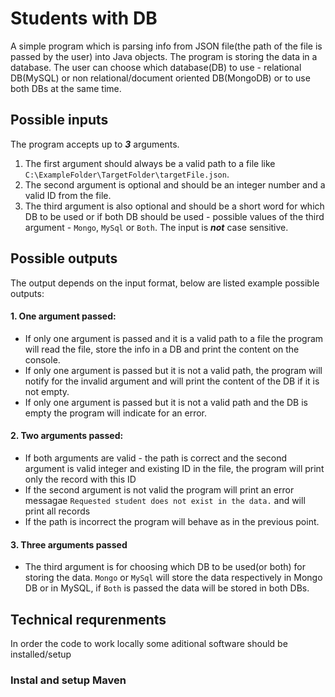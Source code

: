 # Students with DB #

A simple program which is parsing info from JSON file(the path of the file is passed by the user) into Java objects. The program is storing the data in a database. The user can choose which database(DB) to use - relational DB(MySQL) or non relational/document oriented DB(MongoDB) or to use both DBs at the same time.



## Possible inputs ##



The program accepts up to ***3*** arguments.
1. The first argument should always be a valid path to a file like ```C:\ExampleFolder\TargetFolder\targetFile.json```.
2. The second argument is optional and should be an integer number and a valid ID from the file.
3. The third argument is also optional and should be a short word for which DB to be used or if both DB should be used - possible values of the third argument - ```Mongo```, ```MySql``` or ```Both```. The input is ***not*** case sensitive.


## Possible outputs ##


The output depends on the input format, below are listed example possible outputs:

#### 1. One argument passed: ####

   * If only one argument is passed and it is a valid path to a file the program will read the file, store the info in a DB and print the content on the console.
   * If only one argument is passed but it is not a valid path, the program will notify for the invalid argument and will print the content of the DB if it is not empty.
   * If only one argument is passed but it is not a valid path and the DB is empty the program will indicate for an error.
   
#### 2. Two arguments passed: ####

   * If both arguments are valid - the path is correct and the second argument is valid integer and existing ID in the file, the program will print only the record with this ID
   * If the second argument is not valid the program will print an error messagae ```Requested student does not exist in the data.``` and will print all records
   * If the path is incorrect the program will behave as in the previous point.
   
#### 3. Three arguments passed ####

   * The third argument is for choosing which DB to be used(or both) for storing the data. ```Mongo``` or ```MySql``` will store the data  respectively in Mongo DB or in MySQL, if ```Both``` is passed the data will be stored in both DBs.
   

## Technical requrenments ##
In order the code to work locally some aditional software should be installed/setup

### Instal and setup Maven ###
